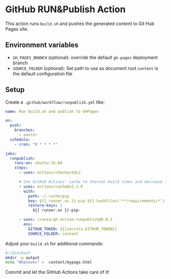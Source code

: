 # GitHub RUN&Publish Action

This action runs `build.sh` and pushes the generated content to Git Hub Pages site.

## Environment variables

- `GH_PAGES_BRANCH` (optional): override the default `gh-pages` deployment branch
- `SOURCE_FOLDER` (optional): Set path to use as document root `content` is the default configuration file

## Setup

Create a `.github/workflow/runpublish.yml` like:

```yml
name: Run build.sh and publish to GHPages

on:
  push:
    branches:
      - master
  schedule:
    - cron: "0 * * * *"

jobs:
  runpublish:
    runs-on: ubuntu-16.04
    steps:
      - uses: actions/checkout@v2

      # Use GitHub Actions' cache to shorten build times and decrease load on servers
      - uses: actions/cache@v2.1.0
        with:
          path: ~/.cache/pip
          key: ${{ runner.os }}-pip-${{ hashFiles('**/requirements/*') }}
          restore-keys: |
            ${{ runner.os }}-pip-

      - uses: iranzo/gh-action-runpublish@0.0.2
        env:
          GITHUB_TOKEN: ${{secrets.GITHUB_TOKEN}}
          SOURCE_FOLDER: content
```

Adjust your `build.sh` for additional commands:

```sh
#!/bin/bash
mkdir -p output
echo "Whatever" >  content/mypage.html
```

Commit and let the GitHub Actions take care of it!
